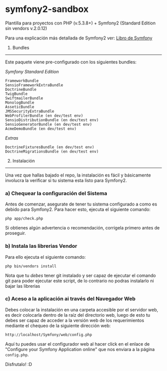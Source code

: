 symfony2-sandbox
================

Plantilla para proyectos con PHP (v.5.3.8+) + Symfony2 (Standard Edition sin vendors v.2.0.12)

Para una explicación más detallada de Symfony2 ver:
[Libro de Symfony](http://symfony.com/doc/current/book/index.html)

1) Bundles
----------

Este paquete viene pre-configurado con los siguientes bundles:

*Symfony Standard Edition*

``FrameworkBundle``  
``SensioFrameworkExtraBundle``  
``DoctrineBundle``  
``TwigBundle``  
``SwiftmailerBundle``  
``MonologBundle``  
``AsseticBundle``  
``JMSSecurityExtraBundle``  
``WebProfilerBundle (en dev/test env)``  
``SensioDistributionBundle (en dev/test env)``  
``SensioGeneratorBundle (en dev/test env)``  
``AcmeDemoBundle (en dev/test env)``  

*Extras*

``DoctrineFixturesBundle (en dev/test env)``  
``DoctrineMigrationsBundle (en dev/test env)``  

2) Instalación
--------------

Una vez que hallas bajado el repo, la instalación es fácil y básicamente involucra
la verificar si tu sistema esta listo para Symfony2.

### a) Chequear la configuración del Sistema

Antes de comenzar, asegurate de tener tu sistema configurado a como es debido
para Symfony2. Para hacer esto, ejecuta el siguiente comando:

    php app/check.php

Si obtienes algún advertencia o recomendación, corrigela primero antes de proseguir.

### b) Instala las librerias Vendor

Para ello ejecuta el siguiente comando:

    php bin/vendors install

Nota que tu *debes* tener git instalado y ser capaz de ejecutar el comando git
para poder ejecutar este script, de lo contrario no podras instalarlo ni bajar
las librerias

### c) Aceso a la aplicación ai través del Navegador Web

Debes colocar la instalación en una carpeta accesible por el servidor web,
es decir colocarla dentro de la raíz del directorio web, luego de esto tu debes
ser capaz de acceder a la versión web de los requerimientos mediante el chequeo
de la siguiente dirección web:

    http://localhost/Symfony/web/config.php

Aquí tu puedes usar el configurador web al hacer click en el enlace de 
"Configure your Symfony Application online" que nos enviara a la página
``config.php``.

Disfrutalo! :D
